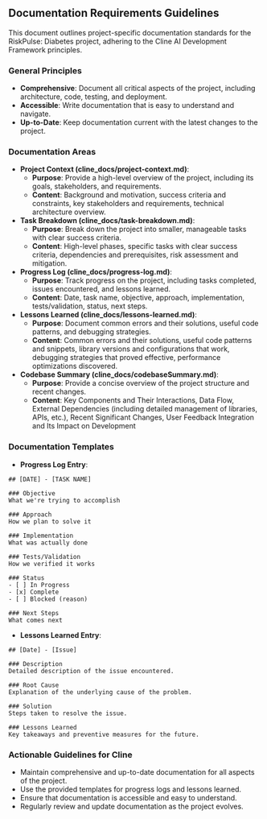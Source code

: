## Documentation Requirements Guidelines

This document outlines project-specific documentation standards for the RiskPulse: Diabetes project, adhering to the Cline AI Development Framework principles.

### General Principles
- **Comprehensive**: Document all critical aspects of the project, including architecture, code, testing, and deployment.
- **Accessible**: Write documentation that is easy to understand and navigate.
- **Up-to-Date**: Keep documentation current with the latest changes to the project.

### Documentation Areas
- **Project Context (cline_docs/project-context.md)**:
  - **Purpose**: Provide a high-level overview of the project, including its goals, stakeholders, and requirements.
  - **Content**: Background and motivation, success criteria and constraints, key stakeholders and requirements, technical architecture overview.
- **Task Breakdown (cline_docs/task-breakdown.md)**:
  - **Purpose**: Break down the project into smaller, manageable tasks with clear success criteria.
  - **Content**: High-level phases, specific tasks with clear success criteria, dependencies and prerequisites, risk assessment and mitigation.
- **Progress Log (cline_docs/progress-log.md)**:
  - **Purpose**: Track progress on the project, including tasks completed, issues encountered, and lessons learned.
  - **Content**: Date, task name, objective, approach, implementation, tests/validation, status, next steps.
- **Lessons Learned (cline_docs/lessons-learned.md)**:
  - **Purpose**: Document common errors and their solutions, useful code patterns, and debugging strategies.
  - **Content**: Common errors and their solutions, useful code patterns and snippets, library versions and configurations that work, debugging strategies that proved effective, performance optimizations discovered.
- **Codebase Summary (cline_docs/codebaseSummary.md)**:
  - **Purpose**: Provide a concise overview of the project structure and recent changes.
  - **Content**: Key Components and Their Interactions, Data Flow, External Dependencies (including detailed management of libraries, APIs, etc.), Recent Significant Changes, User Feedback Integration and Its Impact on Development

### Documentation Templates
- **Progress Log Entry**:
```
## [DATE] - [TASK NAME]

### Objective
What we're trying to accomplish

### Approach
How we plan to solve it

### Implementation
What was actually done

### Tests/Validation
How we verified it works

### Status
- [ ] In Progress
- [x] Complete
- [ ] Blocked (reason)

### Next Steps
What comes next
```
- **Lessons Learned Entry**:
```
## [Date] - [Issue]

### Description
Detailed description of the issue encountered.

### Root Cause
Explanation of the underlying cause of the problem.

### Solution
Steps taken to resolve the issue.

### Lessons Learned
Key takeaways and preventive measures for the future.
```

### Actionable Guidelines for Cline
- Maintain comprehensive and up-to-date documentation for all aspects of the project.
- Use the provided templates for progress logs and lessons learned.
- Ensure that documentation is accessible and easy to understand.
- Regularly review and update documentation as the project evolves.
